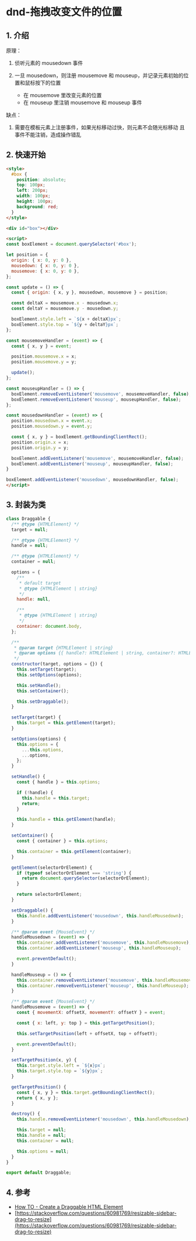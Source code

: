 <!--#region
@author 吴钦飞
@email wuqinfei@qq.com
@create date 2024-04-12 09:05:15
@modify date 2024-05-09 12:18:31
@desc [description]
#endregion-->

# dnd-拖拽改变文件的位置

## 1. 介绍

原理：

1. 侦听元素的 mousedown 事件
2. 一旦 mousedown，则注册 mousemove 和 mouseup，并记录元素初始的位置和鼠标按下的位置

   * 在 mousemove 里改变元素的位置
   * 在 mouseup 里注销 mousemove 和 mouseup 事件

缺点：

1. 需要在模板元素上注册事件，如果光标移动过快，则元素不会随光标移动 且 事件不能注销，造成操作错乱

## 2. 快速开始

```html
<style>
  #box {
    position: absolute;
    top: 100px;
    left: 200px;
    width: 100px;
    height: 100px;
    background: red;
  }
</style>

<div id="box"></div>

<script>
const boxElement = document.querySelector('#box');

let position = {
  origin: { x: 0, y: 0 },
  mousedown: { x: 0, y: 0 },
  mousemove: { x: 0, y: 0 },
};

const update = () => {
  const { origin: { x, y }, mousedown, mousemove } = position; 

  const deltaX = mousemove.x - mousedown.x;
  const deltaY = mousemove.y - mousedown.y;

  boxElement.style.left = `${x + deltaX}px`;
  boxElement.style.top = `${y + deltaY}px`;
};

const mousemoveHandler = (event) => {
  const { x, y } = event;

  position.mousemove.x = x;
  position.mousemove.y = y;

  update();
};

const mouseupHandler = () => {
  boxElement.removeEventListener('mousemove', mousemoveHandler, false);
  boxElement.removeEventListener('mouseup', mouseupHandler, false);
};

const mousedownHandler = (event) => {
  position.mousedown.x = event.x;
  position.mousedown.y = event.y;

  const { x, y } = boxElement.getBoundingClientRect();
  position.origin.x = x;
  position.origin.y = y;

  boxElement.addEventListener('mousemove', mousemoveHandler, false);
  boxElement.addEventListener('mouseup', mouseupHandler, false);
}

boxElement.addEventListener('mousedown', mousedownHandler, false);
</script>
```

## 3. 封装为类

```javascript
class Draggable {
  /** @type {HTMLElement} */
  target = null;

  /** @type {HTMLElement} */
  handle = null;

  /** @type {HTMLElement} */
  container = null;

  options = {
    /**
     * default target
     * @type {HTMLElement | string}
     */
    handle: null,

    /**
     * @type {HTMLElement | string}
     */
    container: document.body,
  };

  /**
   * @param target {HTMLElement | string}
   * @param options {{ handle?: HTMLElement | string, container?: HTMLElement | string }}
   */
  constructor(target, options = {}) {
    this.setTarget(target);
    this.setOptions(options);

    this.setHandle();
    this.setContainer();

    this.setDraggable();
  }

  setTarget(target) {
    this.target = this.getElement(target);
  }

  setOptions(options) {
    this.options = {
      ...this.options,
      ...options,
    };
  }

  setHandle() {
    const { handle } = this.options;

    if (!handle) {
      this.handle = this.target;
      return;
    }

    this.handle = this.getElement(handle);
  }

  setContainer() {
    const { container } = this.options;

    this.container = this.getElement(container);
  }

  getElement(selectorOrElement) {
    if (typeof selectorOrElement === 'string') {
      return document.querySelector(selectorOrElement);
    }

    return selectorOrElement;
  }

  setDraggable() {
    this.handle.addEventListener('mousedown', this.handleMousedown);
  }

  /** @param event {MouseEvent} */
  handleMousedown = (event) => {
    this.container.addEventListener('mousemove', this.handleMousemove);
    this.container.addEventListener('mouseup', this.handleMouseup);

    event.preventDefault();
  }

  handleMouseup = () => {
    this.container.removeEventListener('mousemove', this.handleMousemove);
    this.container.removeEventListener('mouseup', this.handleMouseup);
  }

  /** @param event {MouseEvent} */
  handleMousemove = (event) => {
    const { movementX: offsetX, movementY: offsetY } = event;

    const { x: left, y: top } = this.getTargetPosition();

    this.setTargetPosition(left + offsetX, top + offsetY);

    event.preventDefault();
  }

  setTargetPosition(x, y) {
    this.target.style.left = `${x}px`;
    this.target.style.top = `${y}px`;
  }

  getTargetPosition() {
    const { x, y } = this.target.getBoundingClientRect();
    return { x, y };
  }

  destroy() {
    this.handle.removeEventListener('mousedown', this.handleMousedown);

    this.target = null;
    this.handle = null;
    this.container = null;

    this.options = null;
  }
}

export default Draggable;
```

## 4. 参考

* [How TO - Create a Draggable HTML Element](https://www.w3schools.com/howto/howto_js_draggable.asp)
* [https://stackoverflow.com/questions/60981769/resizable-sidebar-drag-to-resize](https://stackoverflow.com/questions/60981769/resizable-sidebar-drag-to-resize)